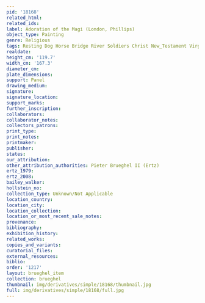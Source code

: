 ```yaml
---
pid: '18168'
related_html: 
related_ids: 
label: Adoration of the Magi (London, Phillips)
object_type: Painting
genre: Religious
tags: Resting Dog Horse Bridge River Soldiers Christ New_Testament Virgin_Mary
realdate: 
height_cm: '119.7'
width_cm: '167.3'
diameter_cm: 
plate_dimensions: 
support: Panel
drawing_medium: 
signature: 
signature_location: 
support_marks: 
further_inscription: 
collaborators: 
collaborator_notes: 
collectors_patrons: 
print_type: 
print_notes: 
printmaker: 
publisher: 
states: 
our_attribution: 
other_attribution_authorities: Pieter Brueghel II (Ertz)
ertz_1979: 
ertz_2008: 
bailey_walker: 
hollstein_no: 
collection_type: Unknown/Not Applicable
location_country: 
location_city: 
location_collection: 
location_or_most_recent_sale_notes: 
provenance: 
bibliography: 
exhibition_history: 
related_works: 
copies_and_variants: 
curatorial_files: 
external_resources: 
biblio: 
order: '1217'
layout: brueghel_item
collection: brueghel
thumbnail: img/derivatives/simple/18168/thumbnail.jpg
full: img/derivatives/simple/18168/full.jpg
---
```

